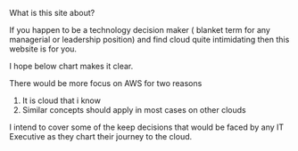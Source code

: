 What is this site about?

If you happen to be a technology decision maker ( blanket term for any managerial or leadership position) and find cloud quite intimidating then this website is for you. 

I hope below chart makes it clear.



There would be more focus on AWS for two reasons
1) It is cloud that i know
2) Similar concepts should apply in most cases on other clouds

I intend to cover some of the keep decisions that would be faced by any IT Executive as they chart their journey to the cloud.